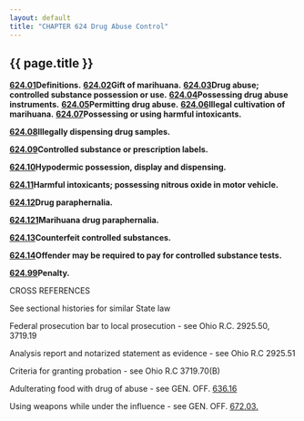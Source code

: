 ```yaml
---
layout: default 
title: "CHAPTER 624 Drug Abuse Control"
---
```


{{ page.title }}
----------------

[**624.01**](2d3e9b22.html)**Definitions.**
[**624.02**](2d929e1d.html)**Gift of marihuana.**
[**624.03**](2d9acddb.html)**Drug abuse; controlled substance possession
or use.** [**624.04**](2db2fc0d.html)**Possessing drug abuse
instruments.** [**624.05**](2dbbd979.html)**Permitting drug abuse.**
[**624.06**](2dc79491.html)**Illegal cultivation of marihuana.**
[**624.07**](2dd41881.html)**Possessing or using harmful intoxicants.**

[**624.08**](2ddc016c.html)**Illegally dispensing drug samples.**

[**624.09**](2de75c03.html)**Controlled substance or prescription
labels.**

[**624.10**](2dec7f59.html)**Hypodermic possession, display and
dispensing.**

[**624.11**](2dfa9bfe.html)**Harmful intoxicants; possessing nitrous
oxide in motor vehicle.**

[**624.12**](2e0468e2.html)**Drug paraphernalia.**

[**624.121**](2e33a4bd.html)**Marihuana drug paraphernalia.**

[**624.13**](2e42388b.html)**Counterfeit controlled substances.**

[**624.14**](2e481da4.html)**Offender may be required to pay for
controlled substance tests.**

[**624.99**](2e4dc3b4.html)**Penalty.**

CROSS REFERENCES

See sectional histories for similar State law

Federal prosecution bar to local prosecution - see Ohio R.C. 2925.50,
3719.19

Analysis report and notarized statement as evidence - see Ohio R.C
2925.51

Criteria for granting probation - see Ohio R.C 3719.70(B)

Adulterating food with drug of abuse - see GEN. OFF.
[636.16](31815497.html)

Using weapons while under the influence - see GEN. OFF.
[672.03.](37c8f8d6.html)
